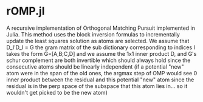 # rOMP.jl
A recursive implementation of Orthogonal Matching Pursuit implemented in Julia.
This method uses the block inversion formulas to incrementally update the least squares solution as atoms are selected. We assume that D_I'D_I = G the gram matrix of the sub dictionary corresponding to indices I takes the form G=[A,B;C,D] and we assume the 1x1 inner product D, and G's schur complement are both invertible which should always hold since the consecutive atoms should be linearly independent (if a potential "new" atom were in the span of the old ones, the argmax step of OMP would see 0 inner product between the residual and this potential "new" atom since the residual is in the perp space of the subspace that this atom lies in... so it wouldn't get picked to be the new atom)
